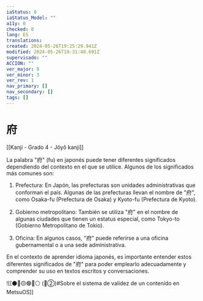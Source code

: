```yaml
---
iaStatus: 0
iaStatus_Model: ""
a11y: 0
checked: 0
lang: ES
translations: 
created: 2024-05-26T19:25:29.941Z
modified: 2024-05-26T19:31:48.691Z
supervisado: ""
ACCION: ""
ver_major: 0
ver_minor: 3
ver_rev: 1
nav_primary: []
nav_secondary: []
tags: []
---
```

# 府

[[Kanji - Grado 4 - Jôyô kanji]]

La palabra "府" (fu) en japonés puede tener diferentes significados dependiendo del contexto en el que se utilice. Algunos de los significados más comunes son:

1. Prefectura: En Japón, las prefecturas son unidades administrativas que conforman el país. Algunas de las prefecturas llevan el nombre de "府", como Osaka-fu (Prefectura de Osaka) y Kyoto-fu (Prefectura de Kyoto).

2. Gobierno metropolitano: También se utiliza "府" en el nombre de algunas ciudades que tienen un estatus especial, como Tokyo-to (Gobierno Metropolitano de Tokio).

3. Oficina: En algunos casos, "府" puede referirse a una oficina gubernamental o a una sede administrativa.

En el contexto de aprender idioma japonés, es importante entender estos diferentes significados de "府" para poder emplearlo adecuadamente y comprender su uso en textos escritos y conversaciones.


![[⚫🔴🟡🟢🔵⚪ (🔴②)#Sobre el sistema de validez de un contenido en MetsuOS]]